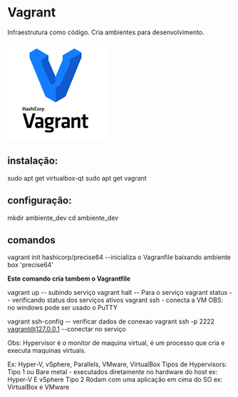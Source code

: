 # Vagrant 

Infraestrutura como código.
Cria ambientes para desenvolvimento.

![Vagrant icon!](/images/vagrant.png "Vagrant")

## instalação:
sudo apt get virtualbox-qt
sudo apt get vagrant

## configuração:
mkdir ambiente_dev
cd ambiente_dev

## comandos
vagrant init hashicorp/precise64 --inicializa o Vagranfile baixando ambiente box 'precise64'

**Este comando cria tambem o Vagrantfile**

vagrant up -- subindo serviço
vagrant halt -- Para o serviço
vagrant status -- verificando status dos serviços ativos
vagrant ssh - conecta a VM
OBS: no windows pode ser usado o PuTTY

vagrant ssh-config -- verificar dados de conexao
vagrant ssh -p 2222 vagrant@127.0.0.1 --conectar no serviço

Obs: Hypervisor é o monitor de maquina virtual, é um processo que cria e executa maquinas virtuais.

Ex: Hyper-V, vSphere, Parallels, VMware, VirtualBox
Tipos de Hypervisors:
Tipo 1 ou Bare metal - executados diretamente no hardware do host ex: Hyper-V E vSphere
Tipo 2 Rodam com uma aplicação em cima do SO ex: VirtualBox e VMware
